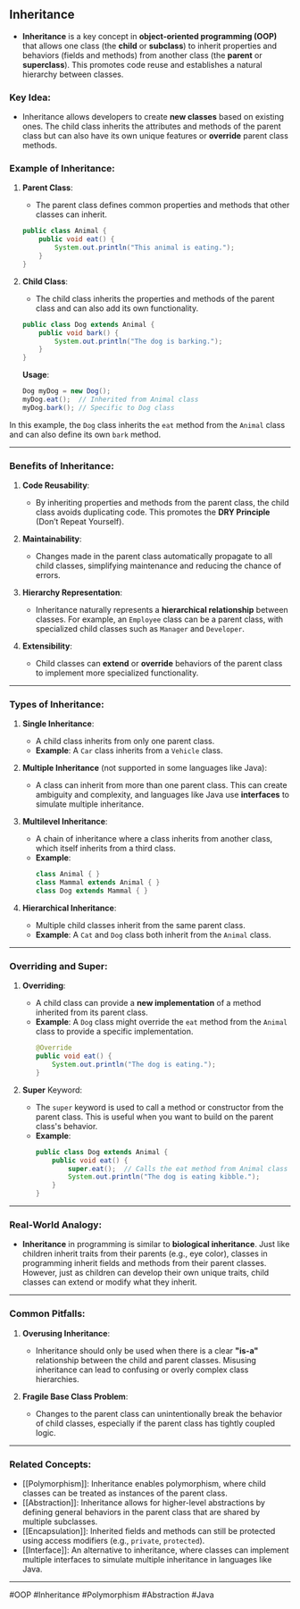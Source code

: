 ## Inheritance

- **Inheritance** is a key concept in **object-oriented programming (OOP)** that allows one class (the **child** or **subclass**) to inherit properties and behaviors (fields and methods) from another class (the **parent** or **superclass**). This promotes code reuse and establishes a natural hierarchy between classes.

### Key Idea:
- Inheritance allows developers to create **new classes** based on existing ones. The child class inherits the attributes and methods of the parent class but can also have its own unique features or **override** parent class methods.

### Example of Inheritance:

1. **Parent Class**:
   - The parent class defines common properties and methods that other classes can inherit.
   ```java
   public class Animal {
       public void eat() {
           System.out.println("This animal is eating.");
       }
   }
   ```

2. **Child Class**:
   - The child class inherits the properties and methods of the parent class and can also add its own functionality.
   ```java
   public class Dog extends Animal {
       public void bark() {
           System.out.println("The dog is barking.");
       }
   }
   ```

   **Usage**:
   ```java
   Dog myDog = new Dog();
   myDog.eat();  // Inherited from Animal class
   myDog.bark(); // Specific to Dog class
   ```

In this example, the `Dog` class inherits the `eat` method from the `Animal` class and can also define its own `bark` method.

---

### Benefits of Inheritance:

1. **Code Reusability**:
   - By inheriting properties and methods from the parent class, the child class avoids duplicating code. This promotes the **DRY Principle** (Don’t Repeat Yourself).
   
2. **Maintainability**:
   - Changes made in the parent class automatically propagate to all child classes, simplifying maintenance and reducing the chance of errors.

3. **Hierarchy Representation**:
   - Inheritance naturally represents a **hierarchical relationship** between classes. For example, an `Employee` class can be a parent class, with specialized child classes such as `Manager` and `Developer`.

4. **Extensibility**:
   - Child classes can **extend** or **override** behaviors of the parent class to implement more specialized functionality.

---

### Types of Inheritance:

1. **Single Inheritance**:
   - A child class inherits from only one parent class.
   - **Example**: A `Car` class inherits from a `Vehicle` class.

2. **Multiple Inheritance** (not supported in some languages like Java):
   - A class can inherit from more than one parent class. This can create ambiguity and complexity, and languages like Java use **interfaces** to simulate multiple inheritance.
   
3. **Multilevel Inheritance**:
   - A chain of inheritance where a class inherits from another class, which itself inherits from a third class.
   - **Example**:
     ```java
     class Animal { }
     class Mammal extends Animal { }
     class Dog extends Mammal { }
     ```

4. **Hierarchical Inheritance**:
   - Multiple child classes inherit from the same parent class.
   - **Example**: A `Cat` and `Dog` class both inherit from the `Animal` class.

---

### Overriding and Super:

1. **Overriding**:
   - A child class can provide a **new implementation** of a method inherited from its parent class.
   - **Example**: A `Dog` class might override the `eat` method from the `Animal` class to provide a specific implementation.
     ```java
     @Override
     public void eat() {
         System.out.println("The dog is eating.");
     }
     ```

2. **Super** Keyword:
   - The `super` keyword is used to call a method or constructor from the parent class. This is useful when you want to build on the parent class's behavior.
   - **Example**:
     ```java
     public class Dog extends Animal {
         public void eat() {
             super.eat();  // Calls the eat method from Animal class
             System.out.println("The dog is eating kibble.");
         }
     }
     ```

---

### Real-World Analogy:
- **Inheritance** in programming is similar to **biological inheritance**. Just like children inherit traits from their parents (e.g., eye color), classes in programming inherit fields and methods from their parent classes. However, just as children can develop their own unique traits, child classes can extend or modify what they inherit.

---

### Common Pitfalls:
1. **Overusing Inheritance**:
   - Inheritance should only be used when there is a clear **"is-a"** relationship between the child and parent classes. Misusing inheritance can lead to confusing or overly complex class hierarchies.

2. **Fragile Base Class Problem**:
   - Changes to the parent class can unintentionally break the behavior of child classes, especially if the parent class has tightly coupled logic.

---

### Related Concepts:
- [[Polymorphism]]: Inheritance enables polymorphism, where child classes can be treated as instances of the parent class.
- [[Abstraction]]: Inheritance allows for higher-level abstractions by defining general behaviors in the parent class that are shared by multiple subclasses.
- [[Encapsulation]]: Inherited fields and methods can still be protected using access modifiers (e.g., `private`, `protected`).
- [[Interface]]: An alternative to inheritance, where classes can implement multiple interfaces to simulate multiple inheritance in languages like Java.

---

#OOP #Inheritance #Polymorphism #Abstraction #Java